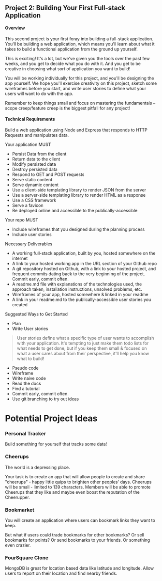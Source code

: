 ## Project 2: Building Your First Full-stack Application

#### Overview

This second project is your first foray into building a full-stack application.
You'll be building a web application, which means you'll learn about what it takes
to build a functional application from the ground up yourself.

This is exciting! It's a lot, but we've given you the tools over the past few weeks,
and you get to decide what you do with it. And you get to be creative in choosing
what sort of application you want to build!

You will be working individually for this project, and you'll be designing the app
yourself. We hope you'll exercise creativity on this project, sketch some
wireframes before you start, and write user stories to define what your users
will want to do with the app.

Remember to keep things small and focus on mastering the fundamentals –
scope creep/feature creep is the biggest pitfall for any project!

#### Technical Requirements

Build a web application using Node and Express that responds to HTTP Requests and manipulates data.

Your application MUST

- Persist Data from the client
- Return data to the client
- Modify persisted data
- Destroy persisted data
- Respond to GET and POST requests
- Serve static content
- Serve dynamic content
- Use a client-side templating library to render JSON from the server
- Use a server-side templating library to render HTML as a response
- Use a CSS framework
- Serve a favicon
- Be deployed online and accessible to the publically-accessible

Your repo MUST
- Include wireframes that you designed during the planning process
- Include user stories

Necessary Deliverables

- A working full-stack application, built by you, hosted somewhere on the internet
- A link to your hosted working app in the URL section of your Github repo
- A git repository hosted on Github, with a link to your hosted project, and frequent commits dating back to the very beginning of the project. Commit early, commit often.
- A readme.md file with explanations of the technologies used, the approach taken, installation instructions, unsolved problems, etc.
- Wireframes of your app, hosted somewhere & linked in your readme
- A link in your readme.md to the publically-accessible user stories you created

Suggested Ways to Get Started

- Plan
- Write User stories


> User stories define what a specific type of user wants to accomplish with your application.
> It's tempting to just make them todo lists for what needs to get done,
> but if you keep them small & focused on what a user cares about from their perspective,
> it'll help you know what to build!

- Pseudo code
- Wireframe
- Write naive code
- Read the docs
- Find a tutorial
- Commit early, commit often.
- Use git branching to try out ideas

# Potential Project Ideas

### Personal Tracker

Build something for yourself that tracks some data!

### Cheerups

The world is a depressing place.

Your task is to create an app that will allow people to create and share "cheerups" -
happy little quips to brighten other peoples' days. Cheerups will be small -
limited to 139 characters. Members will be able to promote Cheerups that they like
and maybe even boost the reputation of the Cheerupper.

### Bookmarket

You will create an application where users can bookmark links they want to keep.

But what if users could trade bookmarks for other bookmarks? Or sell bookmarks for points?
Or send bookmarks to your friends. Or something even crazier.

### FourSquare Clone

MongoDB is great for location based data like latitude and longitude.
Allow users to report on their location and find nearby friends.
